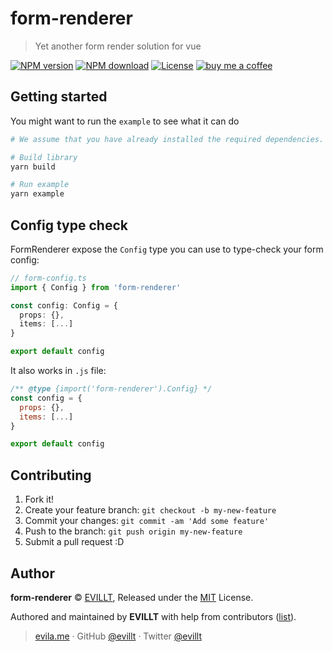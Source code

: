 # form-renderer

> Yet another form render solution for vue

[![NPM version](https://badgen.net/npm/v/form-renderer)](https://npmjs.com/package/form-renderer)
[![NPM download](https://badgen.net/npm/dm/form-renderer)](https://npmjs.com/package/form-renderer)
[![License](https://badgen.net/npm/license/form-renderer)](./LICENSE)
[![buy me a coffee](https://badgen.net/badge/buy%20me%20a/coffee/a71)](https://patreon.com/evillt)

## Getting started

You might want to run the `example` to see what it can do

```bash
# We assume that you have already installed the required dependencies.

# Build library
yarn build

# Run example
yarn example
```

## Config type check

FormRenderer expose the `Config` type you can use to type-check your form config:

```ts
// form-config.ts
import { Config } from 'form-renderer'

const config: Config = {
  props: {},
  items: [...]
}

export default config
```

It also works in `.js` file:

```js
/** @type {import('form-renderer').Config} */
const config = {
  props: {},
  items: [...]
}

export default config
```

## Contributing

1. Fork it!
2. Create your feature branch: `git checkout -b my-new-feature`
3. Commit your changes: `git commit -am 'Add some feature'`
4. Push to the branch: `git push origin my-new-feature`
5. Submit a pull request :D

## Author

**form-renderer** © [EVILLT](https://github.com/evillt), Released under the [MIT](./LICENSE) License.

Authored and maintained by **EVILLT** with help from contributors ([list](https://github.com/evillt/form-renderer/contributors)).

> [evila.me](https://evila.me) · GitHub [@evillt](https://github.com/evillt) · Twitter [@evillt](https://twitter.com/evillt)
